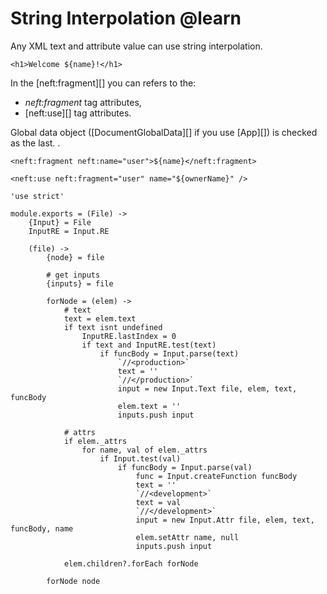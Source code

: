 String Interpolation @learn
=========================

Any XML text and attribute value can use string interpolation.

```
<h1>Welcome ${name}!</h1>
```

In the [neft:fragment][] you can refers to the:
- *neft:fragment* tag attributes,
- [neft:use][] tag attributes.

Global data object ([DocumentGlobalData][] if you use [App][]) is checked as the last.
.

```
<neft:fragment neft:name="user">${name}</neft:fragment>

<neft:use neft:fragment="user" name="${ownerName}" />
```

	'use strict'

	module.exports = (File) ->
		{Input} = File
		InputRE = Input.RE

		(file) ->
			{node} = file

			# get inputs
			{inputs} = file

			forNode = (elem) ->
				# text
				text = elem.text
				if text isnt undefined
					InputRE.lastIndex = 0
					if text and InputRE.test(text)
						if funcBody = Input.parse(text)
							`//<production>`
							text = ''
							`//</production>`
							input = new Input.Text file, elem, text, funcBody
							elem.text = ''
							inputs.push input

				# attrs
				if elem._attrs
					for name, val of elem._attrs
						if Input.test(val)
							if funcBody = Input.parse(val)
								func = Input.createFunction funcBody
								text = ''
								`//<development>`
								text = val
								`//</development>`
								input = new Input.Attr file, elem, text, funcBody, name
								elem.setAttr name, null
								inputs.push input

				elem.children?.forEach forNode

			forNode node
